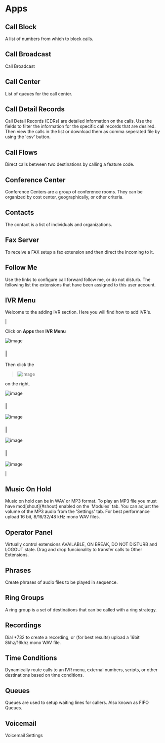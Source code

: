 # Apps

## Call Block

A list of numbers from which to block calls.

## Call Broadcast

Call Broadcast

## Call Center

List of queues for the call center.

## Call Detail Records

Call Detail Records (CDRs) are detailed information on the calls. Use
the fields to filter the information for the specific call records that
are desired. Then view the calls in the list or download them as comma
seperated file by using the \'csv\' button.

## Call Flows

Direct calls between two destinations by calling a feature code.

## Conference Center

Conference Centers are a group of conference rooms. They can be
organized by cost center, geographically, or other criteria.

## Contacts

The contact is a list of individuals and organizations.

## Fax Server

To receive a FAX setup a fax extension and then direct the incoming to
it.

## Follow Me

Use the links to configure call forward follow me, or do not disturb.
The following list the extensions that have been assigned to this user
account.

## IVR Menu

Welcome to the adding IVR section. Here you will find how to add IVR\'s.

| 

Click on **Apps** then **IVR Menu**

![image](../_static/images/fusionpbx_ivr.jpg)

### \|

Then click the

> ![image](../_static/images/plus.png)

on the right.

![image](../_static/images/fusionpbx_ivr1.jpg)

### \|

![image](../_static/images/fusionpbx_ivr2.jpg)

### \|

![image](../_static/images/fusionpbx_ivr3.jpg)

### \|

![image](../_static/images/fusionpbx_ivr4.jpg)

| 

## Music On Hold

Music on hold can be in WAV or MP3 format. To play an MP3 file you must
have mod[shout]{#shout} enabled on the \'Modules\' tab. You can adjust
the volume of the MP3 audio from the \'Settings\' tab. For best
performance upload 16 bit, 8/16/32/48 kHz mono WAV files.

## Operator Panel

Virtually control extensions AVAILABLE, ON BREAK, DO NOT DISTURB and
LOGOUT state. Drag and drop funcionality to transfer calls to Other
Extensions.

## Phrases

Create phrases of audio files to be played in sequence.

## Ring Groups

A ring group is a set of destinations that can be called with a ring
strategy.

## Recordings

Dial \*732 to create a recording, or (for best results) upload a 16bit
8khz/16khz mono WAV file.

## Time Conditions

Dynamically route calls to an IVR menu, external numbers, scripts, or
other destinations based on time conditions.

## Queues

Queues are used to setup waiting lines for callers. Also known as FIFO
Queues.

## Voicemail

Voicemail Settings
